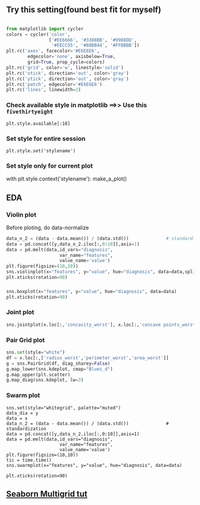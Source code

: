 
## Try this setting(found best fit for myself)
```python

from matplotlib import cycler
colors = cycler('color',
                ['#EE6666', '#3388BB', '#9988DD',
                 '#EECC55', '#88BB44', '#FFBBBB'])
plt.rc('axes', facecolor='#E6E6E6', 
		edgecolor='none', axisbelow=True, 
		grid=True, prop_cycle=colors)
plt.rc('grid', color='w', linestyle='solid')
plt.rc('xtick', direction='out', color='gray')
plt.rc('ytick', direction='out', color='gray')
plt.rc('patch', edgecolor='#E6E6E6')
plt.rc('lines', linewidth=2)

```

### Check available style in matplotlib ==>> Use this `fivethirtyeight`

	plt.style.available[:10]

### Set style for entire session
	plt.style.set('stylename')

### Set style only for current plot
with plt.style.context('stylename'):
	make_a_plot()



## EDA

### Violin plot
Before ploting, do data-normalize
```python
data_n_2 = (data - data.mean()) / (data.std())              # standardization
data = pd.concat([y,data_n_2.iloc[:,0:10]],axis=1)
data = pd.melt(data,id_vars="diagnosis",
                    var_name="features",
                    value_name='value')
plt.figure(figsize=(10,10))
sns.violinplot(x="features", y="value", hue="diagnosis", data=data,split=True, inner="quart")
plt.xticks(rotation=90)
```

### 
```python
sns.boxplot(x="features", y="value", hue="diagnosis", data=data)
plt.xticks(rotation=90)
```

### Joint plot
```python
sns.jointplot(x.loc[:,'concavity_worst'], x.loc[:,'concave points_worst'], kind="regg", color="#ce1414")
```

### Pair Grid plot
```python
sns.set(style="white")
df = x.loc[:,['radius_worst','perimeter_worst','area_worst']]
g = sns.PairGrid(df, diag_sharey=False)
g.map_lower(sns.kdeplot, cmap="Blues_d")
g.map_upper(plt.scatter)
g.map_diag(sns.kdeplot, lw=3)
```

### Swarm plot
```
sns.set(style="whitegrid", palette="muted")
data_dia = y
data = x
data_n_2 = (data - data.mean()) / (data.std())              # standardization
data = pd.concat([y,data_n_2.iloc[:,0:10]],axis=1)
data = pd.melt(data,id_vars="diagnosis",
                    var_name="features",
                    value_name='value')
plt.figure(figsize=(10,10))
tic = time.time()
sns.swarmplot(x="features", y="value", hue="diagnosis", data=data)

plt.xticks(rotation=90)
```


## [Seaborn Multigrid tut](https://seaborn.pydata.org/tutorial/axis_grids.html)
